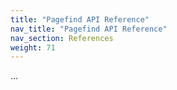 ```yaml
---
title: "Pagefind API Reference"
nav_title: "Pagefind API Reference"
nav_section: References
weight: 71
---
```


...